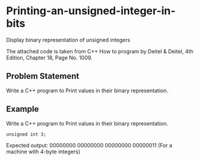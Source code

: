 # Printing-an-unsigned-integer-in-bits
Display binary representation of unsigned integers

The attached code is taken from C++ How to program by Deitel & Deitel, 4th Edition, Chapter 18, Page No. 1009.
## Problem Statement
Write a C++ program to Print values in their binary representation.

## Example
Write a C++ program to Print values in their binary representation.
```
unsigned int 3;
```
Expected output: 00000000 00000000 00000000 00000011
(For a machine with 4-byte integers)
